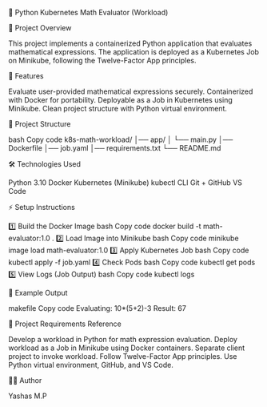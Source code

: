 🧮 Python Kubernetes Math Evaluator (Workload)

📌 Project Overview

This project implements a containerized Python application that evaluates mathematical expressions.
The application is deployed as a Kubernetes Job on Minikube, following the Twelve-Factor App principles.

🚀 Features

Evaluate user-provided mathematical expressions securely.
Containerized with Docker for portability.
Deployable as a Job in Kubernetes using Minikube.
Clean project structure with Python virtual environment.


📂 Project Structure

bash
Copy code
k8s-math-workload/
│── app/
│   └── main.py
│── Dockerfile
│── job.yaml
│── requirements.txt
└── README.md


🛠️ Technologies Used

Python 3.10
Docker
Kubernetes (Minikube)
kubectl CLI
Git + GitHub
VS Code


⚡ Setup Instructions

1️⃣ Build the Docker Image
bash
Copy code
docker build -t math-evaluator:1.0 .
2️⃣ Load Image into Minikube
bash
Copy code
minikube image load math-evaluator:1.0
3️⃣ Apply Kubernetes Job
bash
Copy code
kubectl apply -f job.yaml
4️⃣ Check Pods
bash
Copy code
kubectl get pods
5️⃣ View Logs (Job Output)
bash
Copy code
kubectl logs <pod-name>


📖 Example Output

makefile
Copy code
Evaluating: 10*(5+2)-3
Result: 67


📌 Project Requirements Reference

Develop a workload in Python for math expression evaluation.
Deploy workload as a Job in Minikube using Docker containers.
Separate client project to invoke workload.
Follow Twelve-Factor App principles.
Use Python virtual environment, GitHub, and VS Code.


👨‍💻 Author

Yashas M.P

